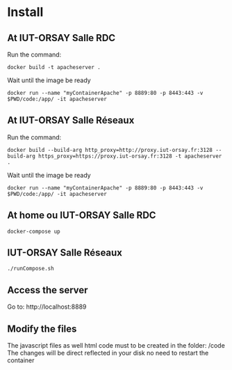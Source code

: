 # Install

## At IUT-ORSAY Salle RDC

Run the command:

```docker
docker build -t apacheserver .
```
Wait until the image be ready

```docker
docker run --name "myContainerApache" -p 8889:80 -p 8443:443 -v $PWD/code:/app/ -it apacheserver
```

## At IUT-ORSAY Salle Réseaux

Run the command:

```docker
docker build --build-arg http_proxy=http://proxy.iut-orsay.fr:3128 --build-arg https_proxy=https://proxy.iut-orsay.fr:3128 -t apacheserver .
```
Wait until the image be ready

```docker
docker run --name "myContainerApache" -p 8889:80 -p 8443:443 -v $PWD/code:/app/ -it apacheserver
```

## At home ou IUT-ORSAY Salle RDC

```docker
docker-compose up
```

## IUT-ORSAY Salle Réseaux

```docker
./runCompose.sh
```

## Access the server

Go to: http://localhost:8889

## Modify the files

The javascript files as well html code must to be created in the folder: /code
The changes will be direct reflected in your disk no need to restart the container
